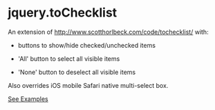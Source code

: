 # jquery.toChecklist

An extension of http://www.scotthorlbeck.com/code/tochecklist/ with:

* buttons to show/hide checked/unchecked items

* 'All' button to select all visible items

* 'None' button to deselect all visible items

Also overrides iOS mobile Safari native multi-select box.

[See Examples](http://tlatim.github.com/jquery.toChecklist/index.html)
